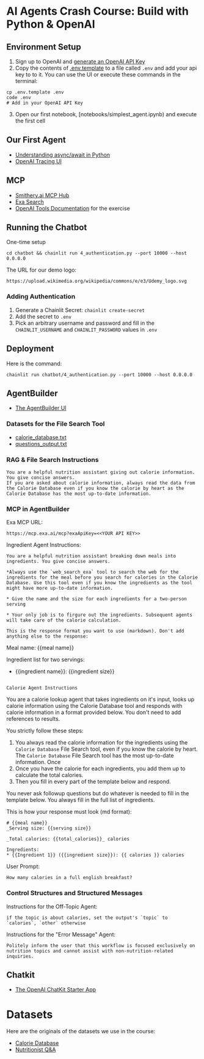 # AI Agents Crash Course: Build with Python & OpenAI

## Environment Setup

1) Sign up to OpenAI and [generate an OpenAI API Key](https://platform.openai.com/api-keys)
2) Copy the contents of [.env.template](.env.template) to a file called `.env` and add your api key to to it. You can use the UI or execute these commands in the terminal:
```
cp .env.template .env
code .env
# Add in your OpenAI API Key
```
3) Open our first notebook, [notebooks/simplest_agent.ipynb) and execute the first cell

## Our First Agent

* [Understanding async/await in Python](https://realpython.com/async-io-python/)
* [OpenAI Tracing UI](https://platform.openai.com/logs?api=traces)

## MCP
* [Smithery.ai MCP Hub](https://smithery.ai/)
* [Exa Search](https://exa.ai/)
* [OpenAI Tools Documentation](https://openai.github.io/openai-agents-python/tools/) for the exercise

## Running the Chatbot
One-time setup
```
cd chatbot && chainlit run 4_authentication.py --port 10000 --host 0.0.0.0
```

The URL for our demo logo: 
```
https://upload.wikimedia.org/wikipedia/commons/e/e3/Udemy_logo.svg
```

### Adding Authentication
1) Generate a Chainlit Secret: `chainlit create-secret`
2) Add the secret to `.env`
3) Pick an arbitrary username and password and fill in the `CHAINLIT_USERNAME` and `CHAINLIT_PASSWORD` values in `.env`

## Deployment
Here is the command:
```
chainlit run chatbot/4_authentication.py --port 10000 --host 0.0.0.0
```

## AgentBuilder

* [The AgentBuilder UI](https://platform.openai.com/agent-builder)

### Datasets for the File Search Tool
* [calorie_database.txt](https://nutrition-datasets.s3.amazonaws.com/calorie_database.txt)
* [questions_output.txt](https://nutrition-datasets.s3.amazonaws.com/questions_output.txt)

### RAG & File Search Instructions
```
You are a helpful nutrition assistant giving out calorie information. You give concise answers.
If you are asked about calorie information, always read the data from the Calorie Database even if you know the calorie by heart as the Calorie Database has the most up-to-date information.
```

### MCP in AgentBuilder
Exa MCP URL:
```
https://mcp.exa.ai/mcp?exaApiKey=<<YOUR API KEY>>
```

Ingredient Agent Instructions:
```
You are a helpful nutrition assistant breaking down meals into ingredients. You give concise answers.

*Always use the `web_search_exa` tool to search the web for the ingredients for the meal before you search for calories in the Calorie Database. Use this tool even if you know the ingredients as the tool might have more up-to-date information.

* Give the name and the size for each ingredients for a two-person serving

* Your only job is to firgure out the ingredients. Subsequent agents will take care of the calorie calculation.

This is the response format you want to use (markdown). Don't add anything else to the response:
```
Meal name: {{meal name}}

Ingredient list for two servings:
* {{ingredient name}}: {{ingredient size}}
```

Calorie Agent Instructions
```
You are a calorie lookup agent that takes ingredients on it's input, looks up calorie information using the Calorie Database tool and responds with calorie information in a format provided below. You don't need to add references to results.

You strictly follow these steps:
1) You  always read the calorie information for the ingredients using the `Calorie Database` File Search tool, even if you know the calorie by heart. The `Calorie Database` File Search tool has the most up-to-date information. Once 
2) Once you have the calorie for each ingredients, you add them up to calculate the total calories.
3) Then you fill in every part of the template below and respond.

You never ask followup questions but do whatever is needed to fill in the template below. 
You always fill in the full list of ingredients.

This is how your response must look (md format):
```
# {{meal name}}
_Serving size: {{serving size}}

_Total calories: {{total_calories}}_ calories

Ingredients: 
* {{Ingredient 1}} ({{ingredient size}}): {{ calories }} calories

```

User Prompt:
```
How many calories in a full english breakfast?
```

### Control Structures and Structured Messages
Instructions for the Off-Topic Agent:
```
if the topic is about calories, set the output's `topic` to `calories`, `other` otherwise
```

Instructions for the "Error Message" Agent:
```
Politely inform the user that this workflow is focused exclusively on nutrition topics and cannot assist with non-nutrition-related inquiries.
```

## Chatkit
* [The OpenAI ChatKit Starter App](https://github.com/openai/openai-chatkit-starter-app)

# Datasets
Here are the originals of the datasets we use in the course:
* [Calorie Database](https://www.kaggle.com/datasets/kkhandekar/calories-in-food-items-per-100-grams)
* [Nutritionist Q&A](https://huggingface.co/datasets/RaniRahbani/nutritionist)
